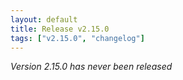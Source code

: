 ```yaml
---
layout: default
title: Release v2.15.0
tags: ["v2.15.0", "changelog"]
---
```


_Version 2.15.0 has never been released_
